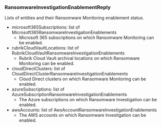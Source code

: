 ### RansomwareInvestigationEnablementReply
Lists of entities and their Ransomware Monitoring enablement status.

- microsoft365Subscriptions: list of Microsoft365RansomwareInvestigationEnablements
  - Microsoft 365 subscriptions on which Ransomware Monitoring can be enabled.
- rubrikCloudVaultLocations: list of RubrikCloudVaultRansomwareInvestigationEnablements
  - Rubrik Cloud Vault archival locations on which Ransomware Monitoring can be enabled.
- cloudDirectClusters: list of CloudDirectClusterRansomwareInvestigationEnablements
  - Cloud Direct clusters on which Ransomware Monitoring can be enabled.
- azureSubscriptions: list of AzureSubscriptionRansomwareInvestigationEnablements
  - The Azure subscriptions on which Ransomware Investigation can be enabled.
- awsAccounts: list of AwsAccountRansomwareInvestigationEnablements
  - The AWS accounts on which Ransomware Investigation can be enabled.
